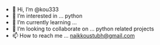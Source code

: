- 👋 Hi, I’m @kou333
- 👀 I’m interested in ... python 
- 🌱 I’m currently learning ... 
- 💞️ I’m looking to collaborate on ... python related projects 
- 📫 How to reach me ...  naikkoustubh@gmail.com

<!---
kou333/kou333 is a ✨ special ✨ repository because its `README.md` (this file) appears on your GitHub profile.
You can click the Preview link to take a look at your changes.
--->


